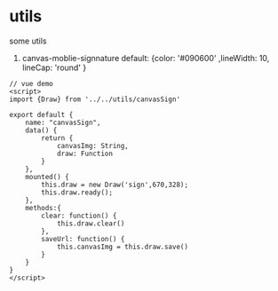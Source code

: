 # utils

some utils

1. canvas-moblie-signnature         default: {color: '#090600' ,lineWidth: 10, lineCap: 'round' }

```vue
// vue demo
<script>
import {Draw} from '../../utils/canvasSign'

export default {
    name: "canvasSign",
    data() {
        return {
            canvasImg: String,
            draw: Function
        }
    },
    mounted() {
        this.draw = new Draw('sign',670,328);
        this.draw.ready();
    },
    methods:{
        clear: function() {
            this.draw.clear()
        },
        saveUrl: function() {
            this.canvasImg = this.draw.save()
        }
    }
}
</script>
```



